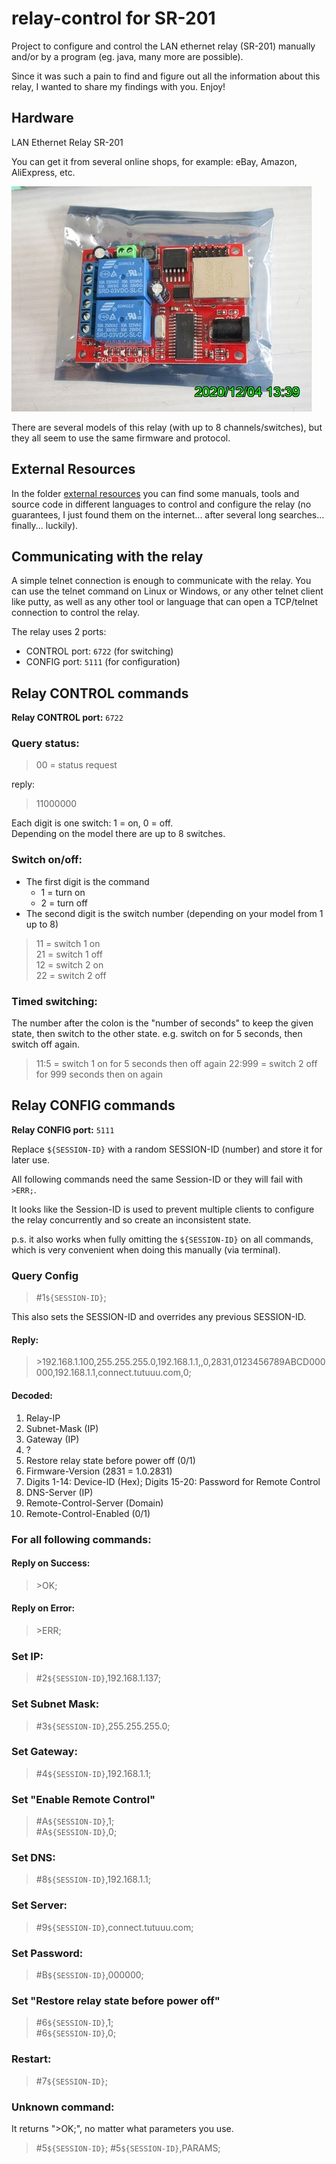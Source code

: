 # relay-control for SR-201
Project to configure and control the LAN ethernet relay (SR-201) manually
and/or by a program (eg. java, many more are possible).

Since it was such a pain to find and figure out all the information about this relay,
I wanted to share my findings with you. Enjoy!

## Hardware
LAN Ethernet Relay SR-201

You can get it from several online shops, for example: eBay, Amazon, AliExpress, etc.

![SR-201 Hardware](external%20resources/manuals/SR-201%20Hardware.jpg)

There are several models of this relay (with up to 8 channels/switches),
but they all seem to use the same firmware and protocol.

## External Resources
In the folder [external resources](external%20resources) you can find some manuals,
tools and source code in different languages to control and configure the relay
(no guarantees, I just found them on the internet... after several long searches... finally... luckily).

## Communicating with the relay

A simple telnet connection is enough to communicate with the relay.
You can use the telnet command on Linux or Windows, or any other telnet client like putty,
as well as any other tool or language that can open a TCP/telnet connection to control the relay.

The relay uses 2 ports:
* CONTROL port: `6722` (for switching)
* CONFIG port: `5111` (for configuration)

## Relay CONTROL commands
**Relay CONTROL port:** `6722`

### Query status:
> 00 = status request  

reply: 
> 11000000

Each digit is one switch: 1 = on, 0 = off.  
Depending on the model there are up to 8 switches.

### Switch on/off:

* The first digit is the command
  * 1 = turn on
  * 2 = turn off
* The second digit is the switch number (depending on your model from 1 up to 8)

> 11  = switch 1 on  
> 21  = switch 1 off  
> 12  = switch 2 on  
> 22  = switch 2 off

### Timed switching:
The number after the colon is the "number of seconds" to keep the given state, then switch to the other state.
e.g. switch on for 5 seconds, then switch off again.

> 11:5 = switch 1 on for 5 seconds then off again
> 22:999 = switch 2 off for 999 seconds then on again

## Relay CONFIG commands

**Relay CONFIG port:** `5111`

Replace `${SESSION-ID}` with a random SESSION-ID (number) and store it for later use.

All following commands need the same Session-ID or they will fail with `>ERR;`.

It looks like the Session-ID is used to prevent multiple clients to configure
the relay concurrently and so create an inconsistent state.

p.s. it also works when fully omitting the `${SESSION-ID}` on all commands,
which is very convenient when doing this manually (via terminal).

### Query Config
> #1`${SESSION-ID}`;

This also sets the SESSION-ID and overrides any previous SESSION-ID.

#### Reply:
> &gt;192.168.1.100,255.255.255.0,192.168.1.1,,0,2831,0123456789ABCD000000,192.168.1.1,connect.tutuuu.com,0;

#### Decoded:
1. Relay-IP
2. Subnet-Mask (IP)
3. Gateway (IP)
4. ?
5. Restore relay state before power off (0/1)
6. Firmware-Version (2831 = 1.0.2831)
7. Digits 1-14: Device-ID (Hex); Digits 15-20: Password for Remote Control
8. DNS-Server (IP)
9. Remote-Control-Server (Domain)
10. Remote-Control-Enabled (0/1)

### For all following commands:

#### Reply on Success:
> &gt;OK;

#### Reply on Error:
> &gt;ERR;

### Set IP:
> #2`${SESSION-ID}`,192.168.1.137;

### Set Subnet Mask:
> #3`${SESSION-ID}`,255.255.255.0;

### Set Gateway:
> #4`${SESSION-ID}`,192.168.1.1;

### Set "Enable Remote Control"
> #A`${SESSION-ID}`,1;  
> #A`${SESSION-ID}`,0;

### Set DNS:
> #8`${SESSION-ID}`,192.168.1.1;

### Set Server:
> #9`${SESSION-ID}`,connect.tutuuu.com;

### Set Password:
> #B`${SESSION-ID}`,000000;

### Set "Restore relay state before power off"
> #6`${SESSION-ID}`,1;  
> #6`${SESSION-ID}`,0;

### Restart:
> #7`${SESSION-ID}`;

### Unknown command:  
It returns ">OK;", no matter what parameters you use.
> #5`${SESSION-ID}`;
> #5`${SESSION-ID}`,PARAMS;
